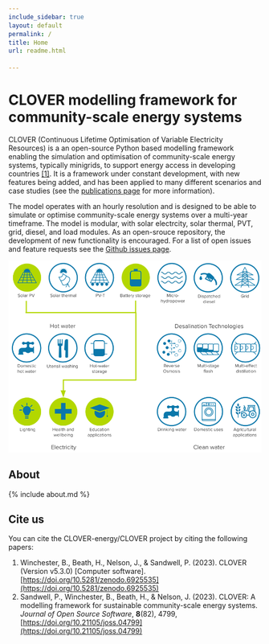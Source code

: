 ```yaml
---
include_sidebar: true
layout: default
permalink: /
title: Home
url: readme.html

---
```


# CLOVER modelling framework for community-scale energy systems
CLOVER (Continuous Lifetime Optimisation of Variable Electricity Resources) is a an open-source Python based modelling framework enabling the simulation and optimisation of community-scale energy systems, typically minigrids, to support energy access in developing countries <a href="https://doi.org/10.21105/joss.04799" alt="Infographic of CLOVER workflow">[1]</a>. It is a framework under constant development, with new features being added, and has been applied to many different scenarios and case studies (see the [publications page](publications.html) for more information).

The model operates with an hourly resolution and is designed to be able to simulate or optimise community-scale energy systems over a multi-year timeframe. The model is modular, with solar electrcity, solar thermal, PVT, grid, diesel, and load modules. As an open-srouce repository, the development of new functionality is encouraged. For a list of open issues and feature requests see the [Github issues page](https://github.com/CLOVER-energy/clover/issues).

<img src="infographic.png" alt="Infographic of CLOVER workflow" />

## About

{% include about.md %}

## Cite us

You can cite the CLOVER-energy/CLOVER project by citing the following papers:
1. Winchester, B., Beath, H., Nelson, J., & Sandwell, P. (2023). CLOVER (Version v5.3.0) [Computer software]. [https://doi.org/10.5281/zenodo.6925535](https://doi.org/10.5281/zenodo.6925535)
2. Sandwell, P., Winchester, B., Beath, H., & Nelson, J. (2023). CLOVER: A modelling framework for sustainable community-scale energy systems. _Journal of Open Source Software_, **8**(82), 4799, [https://doi.org/10.21105/joss.04799](https://doi.org/10.21105/joss.04799)
